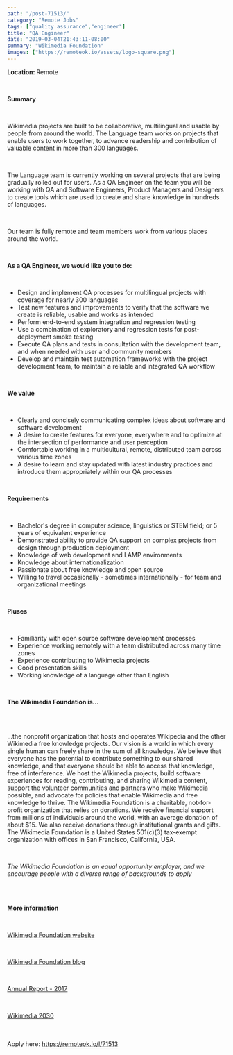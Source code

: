 ```yaml
---
path: "/post-71513/"
category: "Remote Jobs"
tags: ["quality assurance","engineer"]
title: "QA Engineer"
date: "2019-03-04T21:43:11-08:00"
summary: "Wikimedia Foundation"
images: ["https://remoteok.io/assets/logo-square.png"]
---
```


<p><strong>Location:&nbsp;</strong>Remote</p><br /><p><strong>Summary</strong></p><br /><p>Wikimedia projects are built to be collaborative, multilingual and usable by people from around the world. The Language team works on projects that enable users to work together, to advance readership and contribution of valuable content in more than 300 languages.</p><br /><p>The Language team is currently working on several projects that are being gradually rolled out for users. As a QA Engineer on the team you will be working with QA and Software Engineers, Product Managers and Designers to create tools which are used to create and share knowledge in hundreds of languages.</p><br /><p>Our team is fully remote and team members work from various places around the world.</p><br /><p><strong>As a QA Engineer, we would like you to do:</strong></p><br /><ul><li>Design and implement QA processes for multilingual projects with coverage for nearly 300 languages</li><li>Test new features and improvements to verify that the software we create is reliable, usable and works as intended</li><li>Perform end-to-end system integration and regression testing</li><li>Use a combination of exploratory and regression tests for post-deployment smoke testing</li><li>Execute QA plans and tests in consultation with the development team, and when needed with user and community members</li><li>Develop and maintain test automation frameworks with the project development team, to maintain a reliable and integrated QA workflow</li></ul><br /><p><strong>We value</strong></p><br /><ul><li>Clearly and concisely communicating complex ideas about software and software development</li><li>A desire to create features for everyone, everywhere and to optimize at the intersection of performance and user perception</li><li>Comfortable working in a multicultural, remote, distributed team across various time zones</li><li>A desire to learn and stay updated with latest industry practices and introduce them appropriately within our QA processes</li></ul><br /><p><strong>Requirements</strong></p><br /><ul><li>Bachelor's degree in computer science, linguistics or STEM field; or 5 years of equivalent experience</li><li>Demonstrated ability to provide QA support on complex projects from design through production deployment</li><li>Knowledge of web development and LAMP environments</li><li>Knowledge about internationalization</li><li>Passionate about free knowledge and open source</li><li>Willing to travel occasionally - sometimes internationally - for team and organizational meetings</li></ul><br /><p><strong>Pluses</strong></p><br /><ul><li>Familiarity with open source software development processes</li><li>Experience working remotely with a team distributed across many time zones</li><li>Experience contributing to Wikimedia projects</li><li>Good presentation skills</li><li>Working knowledge of a language other than English</li></ul><br /><p><strong> The Wikimedia Foundation is...&nbsp;</strong></p><br /><br /><p>...the nonprofit organization that hosts and operates Wikipedia and the other Wikimedia free knowledge projects. Our vision is a world in which every single human can freely share in the sum of all knowledge. We believe that everyone has the potential to contribute something to our shared knowledge, and that everyone should be able to access that knowledge, free of interference. We host the Wikimedia projects, build software experiences for reading, contributing, and sharing Wikimedia content, support the volunteer communities and partners who make Wikimedia possible, and advocate for policies that enable Wikimedia and free knowledge to thrive. The Wikimedia Foundation is a charitable, not-for-profit organization that relies on donations. We receive financial support from millions of individuals around the world, with an average donation of about $15. We also receive donations through institutional grants and gifts. The Wikimedia Foundation is a United States 501(c)(3) tax-exempt organization with offices in San Francisco, California, USA.</p><br /><p><em>The Wikimedia Foundation is an equal opportunity employer, and we encourage people with a diverse range of backgrounds to apply</em></p><br /><br /><p><strong>More information</strong></p><br /><p><a href="https://wikimediafoundation.org/" rel="nofollow">Wikimedia Foundation website</a></p><br /><p><a href="https://wikimediafoundation.org/news/" rel="nofollow">Wikimedia Foundation blog</a></p><br /><p><a href="https://annual.wikimedia.org/2017/" rel="nofollow">Annual Report - 2017</a></p><br /><p><a href="https://meta.wikimedia.org/wiki/Strategy/Wikimedia_movement/2017" rel="nofollow">Wikimedia 2030</a></p>

<br/>
<br/>
Apply here: <A HREF="https://remoteok.io/l/71513">https://remoteok.io/l/71513</A>
